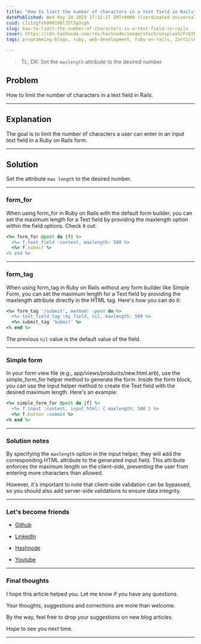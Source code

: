 ```yaml
---
title: "How to limit the number of characters in a text field in Rails"
datePublished: Wed May 24 2023 17:32:27 GMT+0000 (Coordinated Universal Time)
cuid: cli1zgfxh000108l32l5p2cgh
slug: how-to-limit-the-number-of-characters-in-a-text-field-in-rails
cover: https://cdn.hashnode.com/res/hashnode/image/stock/unsplash/FrGYMDjdg4U/upload/bb2395cf66f1ccedb8c041a5449b0f87.jpeg
tags: programming-blogs, ruby, web-development, ruby-on-rails, 2articles1week

---
```


> TL; DR: Set the `maxlength` attribute to the desired number

## Problem

How to limit the number of characters in a text field in Rails.

---

## Explanation

The goal is to limit the number of characters a user can enter in an input text field in a Ruby on Rails form.

---

## Solution

Set the attribute `max length` to the desired number.

---

### form\_for

When using form\_for in Ruby on Rails with the default form builder, you can set the maximum length for a Text field by providing the maxlength option within the field options. Check it out:

```ruby
<%= form_for @post do |f| %>
  <%= f.text_field :content, maxlength: 500 %>
  <%= f.submit %>
<% end %>
```

---

### form\_tag

When using form\_tag in Ruby on Rails without any form builder like Simple Form, you can set the maximum length for a Text field by providing the maxlength attribute directly in the HTML tag. Here's how you can do it:

```ruby
<%= form_tag '/submit', method: :post do %>
  <%= text_field_tag :my_field, nil, maxlength: 500 %>
  <%= submit_tag 'Submit' %>
<% end %>
```

The previous `nil` value is the default value of the field.

---

### Simple form

In your form view file (e.g., app/views/products/new.html.erb), use the simple\_form\_for helper method to generate the form. Inside the form block, you can use the input helper method to create the Text field with the desired maximum length. Here's an example:

```ruby
<%= simple_form_for @post do |f| %>
  <%= f.input :content, input_html: { maxlength: 500 } %>
  <%= f.button :submit %>
<% end %>
```

---

### Solution notes

By specifying the `maxlength` option in the input helper, they will add the corresponding HTML attribute to the generated input field. This attribute enforces the maximum length on the client-side, preventing the user from entering more characters than allowed.

However, it's important to note that client-side validation can be bypassed, so you should also add server-side validations to ensure data integrity.

---

### Let's become friends

* [Github](https://github.com/alexcalaca)
    
* [LinkedIn](https://linkedin.com/in/alexandrecalacaofficial)
    
* [Hashnode](https://hashnode.com/onboard?next=/@alexandrecalaca)
    
* [Youtube](https://www.youtube.com/@alexandrecalacaofficial)
    

---

### Final thoughts

I hope this article helped you. Let me know if you have any questions.

Your thoughts, suggestions and corrections are more than welcome.

By the way, feel free to drop your suggestions on new blog articles.

Hope to see you next time.

---